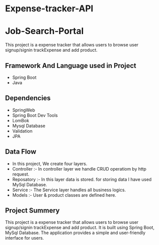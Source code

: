# Expense-tracker-API
# Job-Search-Portal

This project is a expense tracker that allows users to browse user signup/signin trackExpense and add product.

## Framework And Language used in Project
- Spring Boot 
- Java 

## Dependencies
- SpringWeb
- Spring Boot Dev Tools
- LomBok
- Mysql Database
- Validation
- JPA

## Data Flow 
- In this project, We create four layers.
- Controller :- In controller layer we handle CRUD operatiom by http request.
- Reposatory :- In this layer data is stored. for storing data I have used MySql Database.
- Service :- The Service layer handles all business logics.
 - Models :- User & product classes are defined here.
 
## Project Summery
This project is a expense tracker that allows users to browse user signup/signin trackExpense and add product. It is built using Spring Boot, MySql Database. The application provides a simple and user-friendly interface for users.
